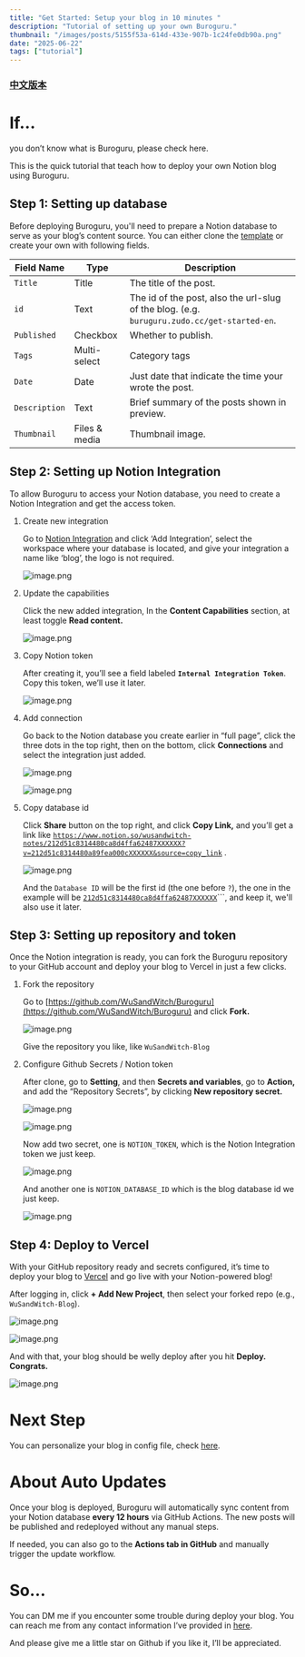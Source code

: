 ```yaml
---
title: "Get Started: Setup your blog in 10 minutes "
description: "Tutorial of setting up your own Buroguru."
thumbnail: "/images/posts/5155f53a-614d-433e-907b-1c24fe0db90a.png"
date: "2025-06-22"
tags: ["tutorial"]
---
```


### [中文版本](https://buroguru.zudo.cc/posts/get-started-zh)


# If…


you don’t know what is Buroguru, please check here.


This is the quick tutorial that teach how to deploy your own Notion blog using Buroguru.


## Step 1: Setting up database


Before deploying Buroguru, you'll need to prepare a Notion database to serve as your blog’s content source. You can either clone the [template](/21ad51c831448068b621f3b5def5dd2d) or create your own with following fields.


| Field Name    | Type          | Description                                                                                 |
| ------------- | ------------- | ------------------------------------------------------------------------------------------- |
| `Title`       | Title         | The title of the post.                                                                      |
| `id`          | Text          | The id of the post, also the url-slug of the blog. (e.g. `buruguru.zudo.cc/get-started-en`. |
| `Published`   | Checkbox      | Whether to publish.                                                                         |
| `Tags`        | Multi-select  | Category tags                                                                               |
| `Date`        | Date          | Just date that indicate the time your wrote the post.                                       |
| `Description` | Text          | Brief summary of the posts shown in preview.                                                |
| `Thumbnail`   | Files & media | Thumbnail image.                                                                            |


## Step 2: Setting up Notion Integration


To allow Buroguru to access your Notion database, you need to create a Notion Integration and get the access token.

1. Create new integration

	Go to [Notion Integration](https://www.notion.so/profile/integrations) and click ‘Add Integration’, select the workspace where your database is located, and give your integration a name like ‘blog’, the logo is not required.


	![image.png](/images/posts/7f1232ce-9fdd-4eec-b9a2-63a682a82df6.png)

2. Update the capabilities

	Click the new added integration, In the **Content Capabilities** section, at least toggle **Read content.**


	![image.png](/images/posts/091efd2b-5dad-4776-af8b-494e0831e2fd.png)

3. Copy Notion token

	After creating it, you’ll see a field labeled **`Internal Integration Token`**. Copy this token, we’ll use it later.


	![image.png](/images/posts/8e14abbe-d5f9-4458-9147-b31823b21a10.png)

4. Add connection

	Go back to the Notion database you create earlier in “full page”, click the three dots in the top right, then on the bottom, click **Connections** and select the integration just added.


	![image.png](/images/posts/f8b0e8cf-5727-43cd-ac37-f83264d28a38.png)


	![image.png](/images/posts/0876fb70-3487-4d4e-b602-7895244042a2.png)

5. Copy database id

	Click **Share** button on the top right, and click **Copy Link,** and you’ll get a link like [`https://www.notion.so/wusandwitch-notes/212d51c8314480ca8d4ffa62487XXXXXX?v=212d51c8314480a89fea000cXXXXXX&source=copy_link`](https://www.notion.so/wusandwitch-notes/212d51c8314480ca8d4ffa624873e734?v=212d51c8314480a89fea000c43f4e73f) .


	![image.png](/images/posts/5397cf17-46c9-459a-a18c-49ac132c6b34.png)


	And the `Database ID` will be the first id (the one before `?`), the one in the example will be  [`212d51c8314480ca8d4ffa62487XXXXXX`](https://www.notion.so/wusandwitch-notes/212d51c8314480ca8d4ffa624873e734?v=212d51c8314480a89fea000c43f4e73f)```, and keep it, we'll also use it later.


## Step 3: Setting up repository and token


Once the Notion integration is ready, you can fork the Buroguru repository to your GitHub account and deploy your blog to Vercel in just a few clicks.

1. Fork the repository

	Go to [https://github.com/WuSandWitch/Buroguru](https://github.com/WuSandWitch/Buroguru) and click **Fork.**


	![image.png](/images/posts/f5f7bc55-5b62-43bc-b8b8-64340aa7b813.png)


	Give the repository you like, like `WuSandWitch-Blog`

2. Configure Github Secrets /  Notion token

	After clone, go to **Setting**, and then **Secrets and variables**, go to **Action,** and add the “Repository Secrets”, by clicking **New repository secret.**


	![image.png](/images/posts/9c795336-2578-4d2b-86fe-879dcf64c9a2.png)


	![image.png](/images/posts/49c2bfb7-d0b3-4103-90a7-6b6b27d012af.png)


	Now add two secret, one is `NOTION_TOKEN`, which is the Notion Integration token we just keep.


	![image.png](/images/posts/e9524f5f-7bca-42e4-acf5-fde0f1293ec8.png)


	And another one is `NOTION_DATABASE_ID` which is the blog database id we just keep.


	![image.png](/images/posts/0d5e7b90-8cfd-4e7f-9d7e-01f596f064f6.png)


## Step 4: Deploy to Vercel


With your GitHub repository ready and secrets configured, it’s time to deploy your blog to [Vercel](https://vercel.com/) and go live with your Notion-powered blog!


After logging in, click **+ Add New Project**, then select your forked repo (e.g., `WuSandWitch-Blog`).


![image.png](/images/posts/46d0b227-3dee-4156-a5ea-74a97e5633cb.png)


![image.png](/images/posts/6c806f44-492a-4d17-9faa-2526b215e272.png)


And with that, your blog should be welly deploy after you hit **Deploy. Congrats.**


![image.png](/images/posts/76a92bdd-1a22-47b8-a749-684c221327bf.png)


# Next Step


You can personalize your blog in config file, check [here](https://buroguru.zudo.cc/posts/config-guide-en).


# About Auto Updates


Once your blog is deployed, Buroguru will automatically sync content from your Notion database **every 12 hours** via GitHub Actions. The new posts will be published and redeployed without any manual steps.


If needed, you can also go to the **Actions tab in GitHub** and manually trigger the update workflow.


# So…


You can DM me if you encounter some trouble during deploy your blog. You can reach me from any contact information I’ve provided in [here](https://wusandwitch.zudo.cc/).


And please give me a little star on Github if you like it, I’ll be appreciated.

